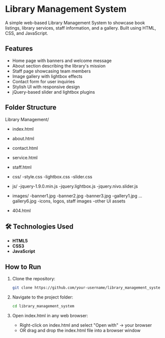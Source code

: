 #  Library Management System

A simple web-based Library Management System to showcase book listings, library services, staff information, and a gallery. Built using HTML, CSS, and JavaScript.

##  Features

-  Home page with banners and welcome message
-  About section describing the library's mission
-  Staff page showcasing team members
-  Image gallery with lightbox effects
-  Contact form for user inquiries
-  Stylish UI with responsive design
-  jQuery-based slider and lightbox plugins

##  Folder Structure

Library Management/
  - index.html
  - about.html
  - contact.html
  - service.html
  - staff.html
    
  -  css/
      -style.css
      -lightbox.css
      -slider.css

  - js/
     -jquery-1.9.0.min.js
     -jquery.lightbox.js
     -jquery.nivo.slider.js

  - images/
     -banner1.jpg
     -banner2.jpg
     -banner3.jpg
     -gallery1.jpg ... gallery6.jpg
     -icons, logos, staff images
     -other UI assets

  - 404.html

## 🛠 Technologies Used

- **HTML5**
- **CSS3**
- **JavaScript**


##  How to Run

1. Clone the repository:
   ```bash
   git clone https://github.com/your-username/library_management_system.git

2. Navigate to the project folder:

   ```bash
   cd library_management_system

3. Open index.html in any web browser:
   - Right-click on index.html and select "Open with" → your browser
   - OR drag and drop the index.html file into a browser window
